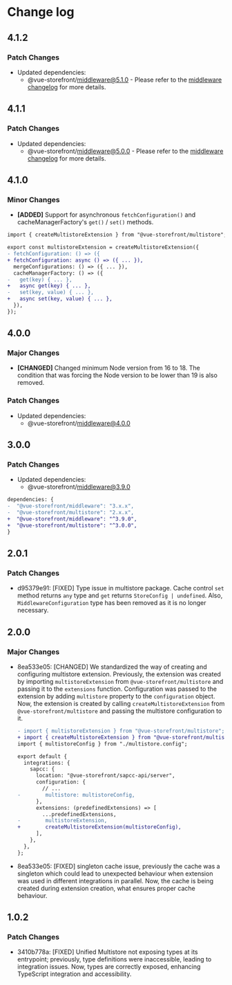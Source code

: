 # Change log

## 4.1.2

### Patch Changes

- Updated dependencies:
  - @vue-storefront/middleware@5.1.0 - Please refer to the [middleware changelog](https://docs.alokai.com/middleware/reference/change-log#_510) for more details.

## 4.1.1

### Patch Changes

- Updated dependencies:
  - @vue-storefront/middleware@5.0.0 - Please refer to the [middleware changelog](https://docs.alokai.com/middleware/reference/change-log#_500) for more details.

## 4.1.0

### Minor Changes

- **[ADDED]** Support for asynchronous `fetchConfiguration()` and cacheManagerFactory's `get()` / `set()` methods.

```diff
import { createMultistoreExtension } from "@vue-storefront/multistore";

export const multistoreExtension = createMultistoreExtension({
- fetchConfiguration: () => ({
+ fetchConfiguration: async () => ({ ... }),
  mergeConfigurations: () => ({ ... }),
  cacheManagerFactory: () => ({
-   get(key) { ... },
+   async get(key) { ... },
-   set(key, value) { ... },
+   async set(key, value) { ... },
  }),
});

```

## 4.0.0

### Major Changes

- **[CHANGED]** Changed minimum Node version from 16 to 18. The condition that was forcing the Node version to be lower than 19 is also removed.

### Patch Changes

- Updated dependencies:
  - @vue-storefront/middleware@4.0.0

## 3.0.0

### Patch Changes

- Updated dependencies:
  - @vue-storefront/middleware@3.9.0

```diff [package.json]
dependencies: {
-  "@vue-storefront/middleware": "3.x.x",
-  "@vue-storefront/multistore": "2.x.x",
+  "@vue-storefront/middleware": "^3.9.0",
+  "@vue-storefront/multistore": "^3.0.0",
}
```

## 2.0.1

### Patch Changes

- d95379e91: [FIXED] Type issue in multistore package. Cache control `set` method returns `any` type and `get` returns `StoreConfig | undefined`. Also, `MiddlewareConfiguration` type has been removed as it is no longer necessary.

## 2.0.0

### Major Changes

- 8ea533e05: [CHANGED] We standardized the way of creating and configuring multistore extension.
  Previously, the extension was created by importing `multistoreExtension` from `@vue-storefront/multistore` and passing it to the `extensions` function.
  Configuration was passed to the extension by adding `multistore` property to the `configuration` object.
  Now, the extension is created by calling `createMultistoreExtension` from `@vue-storefront/multistore` and passing the multistore configuration to it.

  ```diff [middleware.config.ts]
  - import { multistoreExtension } from "@vue-storefront/multistore";
  + import { createMultistoreExtension } from "@vue-storefront/multistore";
  import { multistoreConfig } from "./multistore.config";

  export default {
    integrations: {
      sapcc: {
        location: "@vue-storefront/sapcc-api/server",
        configuration: {
          // ...
  -        multistore: multistoreConfig,
        },
        extensions: (predefinedExtensions) => [
          ...predefinedExtensions,
  -        multistoreExtension,
  +        createMultistoreExtension(multistoreConfig),
        ],
      },
    },
  };
  ```

- 8ea533e05: [FIXED] singleton cache issue, previously the cache was a singleton which could lead to unexpected behaviour when extension was used in different integrations in parallel. Now, the cache is being created during extension creation, what ensures proper cache behaviour.

## 1.0.2

### Patch Changes

- 3410b778a: [FIXED] Unified Multistore not exposing types at its entrypoint; previously, type definitions were inaccessible, leading to integration issues. Now, types are correctly exposed, enhancing TypeScript integration and accessibility.
